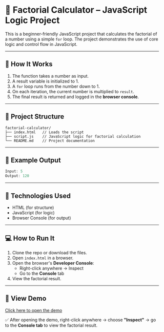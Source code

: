 # 🔢 Factorial Calculator – JavaScript Logic Project

This is a beginner-friendly JavaScript project that calculates the factorial of a number using a simple `for` loop. The project demonstrates the use of core logic and control flow in JavaScript.

---

## 🚀 How It Works

1. The function takes a number as input.  
2. A result variable is initialized to 1.  
3. A `for` loop runs from the number down to 1.  
4. On each iteration, the current number is multiplied to `result`.  
5. The final result is returned and logged in the **browser console**.

---

## 📂 Project Structure

```
factorial-calculator/  
├── index.html   // Loads the script  
├── script.js    // JavaScript logic for factorial calculation  
└── README.md    // Project documentation  
```

---

## 🧪 Example Output

```javascript
Input: 5  
Output: 120
```

---

## 🧰 Technologies Used

- HTML (for structure)  
- JavaScript (for logic)  
- Browser Console (for output)

---

## 💻 How to Run It

1. Clone the repo or download the files.  
2. Open `index.html` in a browser.  
3. Open the browser's **Developer Console**:  
   - Right-click anywhere → Inspect  
   - Go to the **Console** tab  
4. View the factorial result.

---

## 🔗 View Demo

[Click here to open the demo](https://abhishekdevelops.github.io/Factorial)

✅ After opening the demo, right-click anywhere → choose **"Inspect"** → go to the **Console tab** to view the factorial result.
